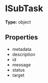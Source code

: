 # ISubTask


**Type:** object

## Properties
* metadata
* description
* id
* message
* status
* target

